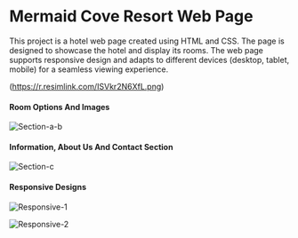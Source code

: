 # Mermaid Cove Resort Web Page

This project is a hotel web page created using HTML and CSS. The page is designed to showcase the hotel and display its rooms. The web page supports responsive design and adapts to different devices (desktop, tablet, mobile) for a seamless viewing experience.


(https://r.resimlink.com/ISVkr2N6XfL.png)



#### Room Options And Images
![Section-a-b](https://r.resimlink.com/DB6eY8iWkOKI.png)

#### Information, About Us And Contact Section
![Section-c](https://r.resimlink.com/C9Kae4pX.png)

#### Responsive Designs
![Responsive-1](https://r.resimlink.com/zQ-GcMAn.png)

![Responsive-2](https://r.resimlink.com/gcoRPf.png)

